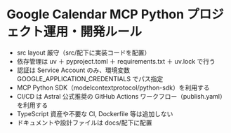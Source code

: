 # Google Calendar MCP Python プロジェクト運用・開発ルール

- src layout 厳守（src/配下に実装コードを配置）
- 依存管理は uv ＋ pyproject.toml ＋ requirements.txt ＋ uv.lock で行う
- 認証は Service Account のみ、環境変数 GOOGLE_APPLICATION_CREDENTIALS でパス指定
- MCP Python SDK（modelcontextprotocol/python-sdk）を利用する
- CI/CD は Astral 公式推奨の GitHub Actions ワークフロー（publish.yaml）を利用する
- TypeScript 資産や不要な CI, Dockerfile 等は追加しない
- ドキュメントや設計ファイルは docs/配下に配置
